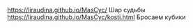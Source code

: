 https://liraudina.github.io/MasCyc/  Шар судьбы
https://liraudina.github.io/MasCyc/kosti.html  Бросаем кубики
